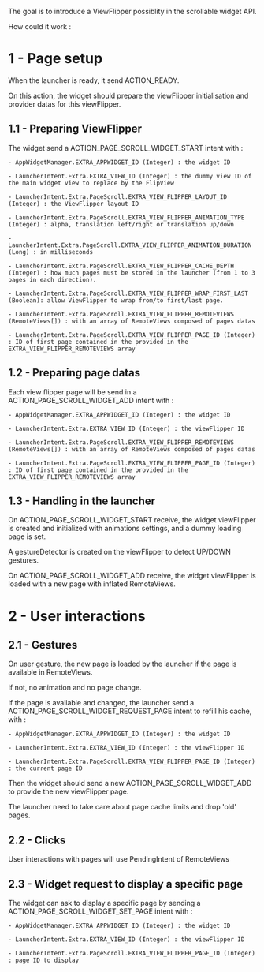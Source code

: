 The goal is to introduce a ViewFlipper possiblity in the scrollable widget API.

How could it work :


# 1 - Page setup #

When the launcher is ready, it send ACTION\_READY.

On this action, the widget should prepare the viewFlipper initialisation and provider datas for this viewFlipper.

## 1.1 - Preparing ViewFlipper ##

The widget send a ACTION\_PAGE\_SCROLL\_WIDGET\_START intent with :
```
- AppWidgetManager.EXTRA_APPWIDGET_ID (Integer) : the widget ID

- LauncherIntent.Extra.EXTRA_VIEW_ID (Integer) : the dummy view ID of the main widget view to replace by the FlipView

- LauncherIntent.Extra.PageScroll.EXTRA_VIEW_FLIPPER_LAYOUT_ID (Integer) : the ViewFlipper layout ID

- LauncherIntent.Extra.PageScroll.EXTRA_VIEW_FLIPPER_ANIMATION_TYPE (Integer) : alpha, translation left/right or translation up/down

- LauncherIntent.Extra.PageScroll.EXTRA_VIEW_FLIPPER_ANIMATION_DURATION (Long) : in milliseconds

- LauncherIntent.Extra.PageScroll.EXTRA_VIEW_FLIPPER_CACHE_DEPTH (Integer) : how much pages must be stored in the launcher (from 1 to 3 pages in each direction).

- LauncherIntent.Extra.PageScroll.EXTRA_VIEW_FLIPPER_WRAP_FIRST_LAST (Boolean): allow ViewFlipper to wrap from/to first/last page.

- LauncherIntent.Extra.PageScroll.EXTRA_VIEW_FLIPPER_REMOTEVIEWS (RemoteViews[]) : with an array of RemoteViews composed of pages datas

- LauncherIntent.Extra.PageScroll.EXTRA_VIEW_FLIPPER_PAGE_ID (Integer) : ID of first page contained in the provided in the EXTRA_VIEW_FLIPPER_REMOTEVIEWS array
```

## 1.2 - Preparing page datas ##

Each view flipper page will be send in a ACTION\_PAGE\_SCROLL\_WIDGET\_ADD intent with :
```
- AppWidgetManager.EXTRA_APPWIDGET_ID (Integer) : the widget ID

- LauncherIntent.Extra.EXTRA_VIEW_ID (Integer) : the viewFlipper ID

- LauncherIntent.Extra.PageScroll.EXTRA_VIEW_FLIPPER_REMOTEVIEWS (RemoteViews[]) : with an array of RemoteViews composed of pages datas

- LauncherIntent.Extra.PageScroll.EXTRA_VIEW_FLIPPER_PAGE_ID (Integer) : ID of first page contained in the provided in the EXTRA_VIEW_FLIPPER_REMOTEVIEWS array
```

## 1.3 - Handling in the launcher ##

On ACTION\_PAGE\_SCROLL\_WIDGET\_START receive, the widget viewFlipper is created and initialized with animations settings, and a dummy loading page is set.

A gestureDetector is created on the viewFlipper to detect UP/DOWN gestures.

On ACTION\_PAGE\_SCROLL\_WIDGET\_ADD receive, the widget viewFlipper is loaded with a new page with inflated RemoteViews.


# 2 - User interactions #

## 2.1 - Gestures ##

On user gesture, the new page is loaded by the launcher if the page is available in RemoteViews.

If not, no animation and no page change.

If the page is available and changed, the launcher send a ACTION\_PAGE\_SCROLL\_WIDGET\_REQUEST\_PAGE intent to refill his cache, with :
```
- AppWidgetManager.EXTRA_APPWIDGET_ID (Integer) : the widget ID

- LauncherIntent.Extra.EXTRA_VIEW_ID (Integer) : the viewFlipper ID

- LauncherIntent.Extra.PageScroll.EXTRA_VIEW_FLIPPER_PAGE_ID (Integer) : the current page ID

```

Then the widget should send a new ACTION\_PAGE\_SCROLL\_WIDGET\_ADD to provide the new viewFlipper page.

The launcher need to take care about page cache limits and drop 'old' pages.

## 2.2 - Clicks ##

User interactions with pages will use PendingIntent of RemoteViews

## 2.3 - Widget request to display a specific page ##

The widget can ask to display a specific page by sending a ACTION\_PAGE\_SCROLL\_WIDGET\_SET\_PAGE intent with :
```
- AppWidgetManager.EXTRA_APPWIDGET_ID (Integer) : the widget ID

- LauncherIntent.Extra.EXTRA_VIEW_ID (Integer) : the viewFlipper ID

- LauncherIntent.Extra.PageScroll.EXTRA_VIEW_FLIPPER_PAGE_ID (Integer) : page ID to display
```